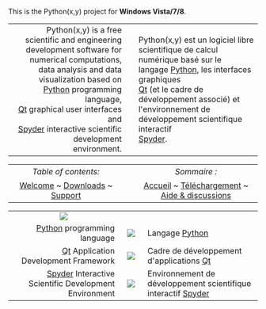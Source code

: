 This is the Python(x,y) project for **Windows Vista/7/8**.

<p align='center'>
<table align='center'>
<tr>
<td width='700' align='right'>
Python(x,y) is a free scientific and engineering development software for<br>
numerical computations, data analysis and data visualization based on<br>
<a href='http://www.python.org'>Python</a> programming language,<br>
<a href='http://www.trolltech.com'>Qt</a> graphical user interfaces and<br>
<a href='http://spyderlib.googlecode.com/'>Spyder</a> interactive scientific development<br>
environment.<br>
</td>
<td width='10'></td>
<td width='700'>
Python(x,y) est un logiciel libre scientifique de calcul numérique basé sur le<br>
langage <a href='http://www.python.org'>Python</a>, les interfaces graphiques<br>
<a href='http://www.trolltech.com'>Qt</a> (et le cadre de développement associé) et<br>
l'environnement de développement scientifique interactif<br>
<a href='http://spyderlib.googlecode.com/'>Spyder</a>.<br>
</td>
</tr>
</table>
</p>

<p align='center'>
<table align='center'>
<tr>
<td width='320' align='center' height='30'><i>Table of contents:</i></td>
<td width='10'></td>
<td width='320' align='center'><i>Sommaire :</i></td>
</tr><tr>
<td width='320' align='center'>
<a href='Welcome.md'>Welcome</a> ~ <a href='Downloads.md'>Downloads</a> ~ <a href='Support.md'>Support</a>
</td>
<td width='10'></td>
<td width='320' align='center'>
<a href='Welcome.md'>Accueil</a> ~ <a href='Downloads.md'>Téléchargement</a> ~ <a href='Support.md'>Aide &amp; discussions</a>
</td>
</tr>
</table>
</p>

<p align='center'>
<table align='center'>
<tr>
<td align='center'><img src='http://pythonxy.googlecode.com/files/pythonxy-logo.png' /></td>
</tr><tr>
<td width='300' align='right'><a href='http://www.python.org'>Python</a> programming language</td>
<td width='50' align='center'><a href='http://www.python.org/'><img src='http://pythonxy.googlecode.com/files/python-logo.png' /></a></td>
<td width='300'>Langage <a href='http://www.python.org'>Python</a></td>
</tr><tr>
<td width='300' align='right'><a href='http://www.trolltech.com'>Qt</a> Application Development Framework</td>
<td width='50' align='center'><a href='http://www.trolltech.com/'><img src='http://pythonxy.googlecode.com/files/qt-logo.png' /></a></td>
<td width='300'>Cadre de développement d'applications <a href='http://www.trolltech.com'>Qt</a></td>
</tr><tr>
<td width='300' align='right'><a href='http://spyderlib.googlecode.com/'>Spyder</a> Interactive Scientific Development Environment</td>
<td width='50' align='center'><a href='http://spyderlib.googlecode.com/'><img src='http://pythonxy.googlecode.com/files/spyder-logo.png' /></a></td>
<td width='300'>Environnement de développement scientifique interactif <a href='http://spyderlib.googlecode.com/'>Spyder</a></td>
</tr>
</table>
</p>